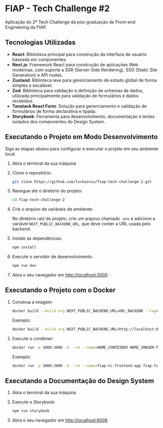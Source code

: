 # FIAP - Tech Challenge #2

Aplicação do 2º Tech Challenge da pós-graduação de Front-end Engineering da FIAP.

## Tecnologias Utilizadas

- **React**: Biblioteca principal para construção da interface de usuário baseada em componentes.
- **Next.js**: Framework React para construção de aplicações Web modernas, com suporte a SSR (Server-Side Rendering), SSG (Static Site Generation) e API routes.
- **Zustand**: Biblioteca leve para gerenciamento de estado global de forma simples e escalável.
- **Zod**: Biblioteca para validação e definição de schemas de dados, utilizada principalmente para validação de formulários e dados recebidos.
- **Tanstack React Form**: Solução para gerenciamento e validação de formulários de forma declarativa e tipada.
- **Storybook**: Ferramenta para desenvolvimento, documentação e testes isolados dos componentes do Design System.

## Executando o Projeto em Modo Desenvolvimento

Siga as etapas abaixo para configurar e executar o projeto em seu ambiente local.

1. Abra o terminal da sua máquina

2. Clone o repositório:

    ```bash
    git clone https://github.com/luckasnix/fiap-tech-challenge-2.git
    ```

3. Navegue até o diretório do projeto:

    ```bash
    cd fiap-tech-challenge-2
    ```

4. Crie o arquivo de variáveis de ambiente:

    No diretório raiz do projeto, crie um arquivo chamado `.env` e adicione a variável `NEXT_PUBLIC_BACKEND_URL`, que deve conter a URL usada pelo backend.

5. Instale as dependências:

    ```bash
    npm install
    ```

6. Execute o servidor de desenvolvimento:

    ```bash
    npm run dev
    ```

7. Abra o seu navegador em [http://localhost:3000](http://localhost:3000)

## Executando o Projeto com o Docker

1. Construa a imagem:

    ```bash
    docker build --build-arg NEXT_PUBLIC_BACKEND_URL=URL_BACKEND --tag=NOME_IMAGEM:TAG_IMAGEM .
    ```

    Exemplo:

    ```bash
    docker build --build-arg NEXT_PUBLIC_BACKEND_URL=http://localhost:8000 --tag=fiap-tc-frontend:latest .
    ```

2. Execute o contêiner:

    ```bash
    docker run -p 3000:3000 -d --rm --name=NOME_CONTÊINER NOME_IMAGEM:TAG_IMAGEM
    ```

    Exemplo:

    ```bash
    docker run -p 3000:3000 -d --rm --name=fiap-tc-frontend-app fiap-tc-frontend:latest
    ```

## Executando a Documentação do Design System

1. Abra o terminal da sua máquina

2. Execute o Storybook:

    ```bash
    npm run storybook
    ```

3. Abra o seu navegador em [http://localhost:6006](http://localhost:6006)
